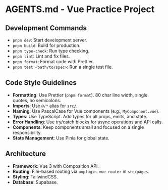 # AGENTS.md - Vue Practice Project

## Development Commands

- `pnpm dev`: Start development server.
- `pnpm build`: Build for production.
- `pnpm type-check`: Run type checking.
- `pnpm lint`: Lint and fix files.
- `pnpm format`: Format code with Prettier.
- `pnpm test <path/to/spec>`: Run a single test file.

## Code Style Guidelines

- **Formatting**: Use Prettier (`pnpm format`). 80 char line width, single quotes, no semicolons.
- **Imports**: Use `@/*` alias for `src/`.
- **Naming**: Use PascalCase for Vue components (e.g., `MyComponent.vue`).
- **Types**: Use TypeScript. Add types for all props, emits, and state.
- **Error Handling**: Use try/catch blocks for async operations and API calls.
- **Components**: Keep components small and focused on a single responsibility.
- **State Management**: Use Pinia for global state.

## Architecture

- **Framework**: Vue 3 with Composition API.
- **Routing**: File-based routing via `unplugin-vue-router` in `src/pages`.
- **Styling**: TailwindCSS.
- **Database**: Supabase.
